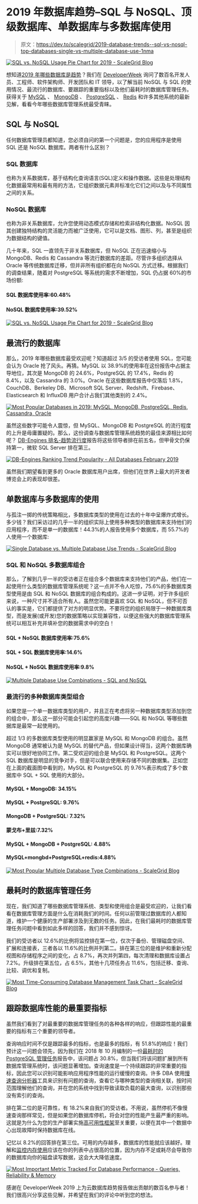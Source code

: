 # 2019 年数据库趋势–SQL 与 NoSQL、顶级数据库、单数据库与多数据库使用

> 原文：<https://dev.to/scalegrid/2019-database-trends--sql-vs-nosql-top-databases-single-vs-multiple-database-use-1nma>

[![SQL vs. NoSQL Usage Pie Chart for 2019 - ScaleGrid Blog](img/87d2c2a80d5dbf69bc88c076f84dfe97.png)](https://scalegrid.io/blog/2019-database-trends-sql-vs-nosql-top-databases-single-vs-multiple-database-use/)

想知道[2019 年哪些数据库是趋势](https://scalegrid.io/blog/2019-database-trends-sql-vs-nosql-top-databases-single-vs-multiple-database-use/)？我们在 [DeveloperWeek](https://www.developerweek.com/) 询问了数百名开发人员、工程师、软件架构师、开发团队和 IT 领导，以了解当前 NoSQL 与 SQL 的使用情况、最流行的数据库、要跟踪的重要指标以及他们最耗时的数据库管理任务。获得关于 [MySQL](https://scalegrid.io/mysql.html "MySQL Hosting") 、 [MongoDB](https://scalegrid.io/mongodb.html "MongoDB Hosting") 、 [PostgreSQL](https://scalegrid.io/postgresql.html "PostgreSQL Hosting") 、 [Redis](https://scalegrid.io/redis.html "Redis Hosting") 和许多其他系统的最新见解，看看今年哪些数据库管理系统最受青睐。

## SQL 与 NoSQL

任何数据库管理员都知道，您必须自问的第一个问题是，您的应用程序是使用 SQL 还是 NoSQL 数据库。两者有什么区别？

### SQL 数据库

也称为关系数据库，基于结构化查询语言(SQL)定义和操作数据。这些是处理结构化数据最常用和最有用的方法，它组织数据元素并标准化它们之间以及与不同属性之间的关系。

### NoSQL 数据库

也称为非关系数据库，允许您使用动态模式存储和检索非结构化数据。NoSQL 因其创建独特结构的灵活能力而被广泛使用，它可以是文档、图形、列，甚至是组织为数据结构的键值。

几十年来，SQL 一直领先于非关系数据库，但 NoSQL 正在迅速缩小与 MongoDB、Redis 和 Cassandra 等流行数据库的差距。尽管许多组织选择从 Oracle 等传统数据库迁移，但并非所有组织都在向 NoSQL 方式迁移。根据我们的调查结果，随着对 PostgreSQL 等系统的需求不断增加，SQL 仍占据 60%的市场份额:

#### SQL 数据库使用率:60.48%

#### NoSQL 数据库使用率:39.52%

[![SQL vs. NoSQL Usage Pie Chart for 2019 - ScaleGrid Blog](img/1d92b825855de729efbb80fa302c41f9.png)](https://scalegrid.io/blog/wp-content/uploads/2019/02/SQL-vs-NoSQL-Cloud-Database-Use-Stats.png)

## 最流行的数据库

那么，2019 年哪些数据库最受欢迎呢？知道超过 3/5 的受访者使用 SQL，您可能会认为 Oracle 抢了风头。再猜。MySQL 以 38.9%的使用率在这份报告中占据主导地位，其次是 MongoDB 的 24.6%，PostgreSQL 的 17.4%，Redis 的 8.4%，以及 Cassandra 的 3.0%。Oracle 在这些数据库报告中仅落后 1.8%，CouchDB、Berkeley DB、Microsoft SQL Server、Redshift、Firebase、Elasticsearch 和 InfluxDB 用户合计占我们其他类别的 2.4%。

[![Most Popular Databases in 2019: MySQL, MongoDB, PostgreSQL, Redis, Cassandra, Oracle](img/61ba1d4703c36b2e9b6688a90f168765.png)](https://scalegrid.io/blog/wp-content/uploads/2019/02/Most-Popular-Databases-Used-MySQL-MongoDB-PostgreSQL-Redis-Cassandra-Oracle.png)

虽然这些数字可能令人震惊，但 MySQL、MongoDB 和 PostgreSQL 的流行程度的上升是毋庸置疑的。那么，这份调查与数据库管理系统趋势的最佳来源相比如何呢？ [DB-Engines 排名-趋势流行度](https://db-engines.com/en/ranking_trend)报告将这些领导者排在前五名，但甲骨文仍保持第一，微软 SQL Server 排在第三。

[![DB-Engines Ranking Trend Popularity - All Databases February 2019](img/c8537be558a0a3e3547d7cc97aeb1133.png)](https://scalegrid.io/blog/wp-content/uploads/2019/02/DB-Engines-Ranking-Trend-Popularity-All-Databases-February-2019.png)

虽然我们期望看到更多的 Oracle 数据库用户出席，但他们在世界上最大的开发者博览会上的表现却很差。

## 单数据库与多数据库的使用

与孤注一掷的传统策略相比，多数据库类型的使用在过去的十年中呈爆炸式增长。多少钱？我们采访过的几乎一半的组织实际上使用多种类型的数据库来支持他们的应用程序，而不是单一的数据库！44.3%的人报告使用多个数据库，而 55.7%的人使用一个数据库:

[![Single Database vs. Multiple Database Use Trends - ScaleGrid Blog](img/5cf1da10d5582d7d8677baea452289d4.png)](https://scalegrid.io/blog/wp-content/uploads/2019/02/Single-Database-vs-Multiple-Database-Use-Trends.png)

### SQL 和 NoSQL 多数据库组合

那么，了解到几乎一半的受访者正在组合多个数据库来支持他们的产品，他们在一起使用什么类型的数据库管理系统呢？这一点并不令人吃惊，75.6%的多数据库类型使用是由 SQL 和 NoSQL 数据库的组合构成的。这进一步证明，对于许多组织来说，一种尺寸并不适合所有人。虽然您可能更喜欢 SQL 和 NoSQL，但不可否认的事实是，它们都提供了对方的明显优势。不要将您的组织局限于一种数据库类型，而是发展(或开发)您的数据策略以实现兼容性，以便这些强大的数据库管理系统可以相互补充并填补您的数据需求中的空白！

#### SQL + NoSQL 数据库使用率:75.6%

#### SQL + SQL 数据库使用率:14.6%

#### NoSQL + NoSQL 数据库使用率:9.8%

[![Multiple Database Use Combinations - SQL and NoSQL](img/bd3b74c0f379baea1d7bd2fbcd1fb098.png)](https://scalegrid.io/blog/wp-content/uploads/2019/02/Multiple-Database-Use-Combinations-SQL-and-NoSQL.png)

### 最流行的多种数据库类型组合

如果您是一个单一数据库类型的用户，并且正在考虑将另一种数据库类型添加到您的组合中，那么这一部分可能会引起您的高度兴趣——SQL 和 NoSQL 等哪些数据库是最常一起使用的。

超过 1/3 的多数据库类型使用的明显赢家是 MySQL 和 MongoDB 的组合。虽然 MongoDB 通常被认为是 MySQL 的替代产品，但如果设计得当，这两个数据库确实可以很好地协同工作。第二受欢迎的组合是 MySQL 和 PostgreSQL。这两个 SQL 数据库是明显的竞争对手，但是可以联合使用来存储不同的数据集。正如您在上面的截面图中看到的，MySQL 和 PostgreSQL 的 9.76%表示构成了多个数据库中 SQL + SQL 使用的大部分。

#### MySQL + MongoDB: 34.15%

#### MySQL + PostgreSQL: 9.76%

#### MongoDB + PostgreSQL: 7.32%

#### 蒙戈布+里兹:7.32%

#### MySQL + MongoDB + PostgreSQL: 4.88%

#### MySQL+mongbd+PostgreSQL+redis:4.88%

[![Most Popular Multiple Database Type Combinations - ScaleGrid Blog](img/511cc44d0cd708bf729c310a125e478a.png)](https://scalegrid.io/blog/wp-content/uploads/2019/02/Most-Popular-Multiple-Database-Type-Use-Combinations.png)

## 最耗时的数据库管理任务

现在，我们知道了哪些数据库管理系统、类型和使用组合是最受欢迎的，让我们看看在数据库管理方面是什么在消耗我们的时间。任何以前管理过数据库的人都知道，维护一个健康的生产部署涉及到无数的任务。因此，在我们最耗时的数据库管理任务问题中看到如此多样的回答，我们并不感到惊讶。

我们的受访者以 12.6%的比例将监控排在第一位，仅次于备份、管理磁盘空间、扩展和连接表，三者各以 11.6%的比例并列第二。排在第三位的是维护和重新分配视图和存储程序之间的变化，占 8.7%，再次并列第四，每次清理和数据库设置占 7.2%。升级排在第五位，占 6.5%，其他十几项任务占 11.6%，包括迁移、查询、比较、调优和复制。

[![Most Time-Consuming Database Management Task Chart - ScaleGrid Blog](img/8c0595a56432af991cc2a50d75c019de.png)](https://scalegrid.io/blog/wp-content/uploads/2019/02/Most-Time-Consuming-Database-Management-Task-Chart.png)

## 跟踪数据库性能的最重要指标

虽然我们看到了对最重要的数据库管理任务的各种各样的响应，但跟踪性能的最重要的指标有三个重要的领导者。

查询响应时间不仅是跟踪最多的指标，也是最多的指标，有 51.8%的响应！我们预计这一问题会领先，因为我们在 2018 年 10 月编制的一份[最耗时的 PostgreSQL 管理任务](https://scalegrid.io/blog/latest-postgresql-trends-most-time-consuming-tasks-important-metrics-to-track/)报告中，该问题占 30.8%，但当我们将该问题扩展到所有数据库管理系统时，该问题显著增加。查询速度是一个持续跟踪的非常重要的指标，因此您可以识别可能影响应用程序性能的运行缓慢的查询。许多 DBA 使用[慢速查询分析器](https://help.scalegrid.io/docs/mysql-monitoring-slow-query-analyzer)工具来识别有问题的查询，查看它与哪种类型的查询相关联，按时间范围理解他们的查询，并在您的系统中找到导致读取负载的最大查询，以识别那些没有索引的查询。

排在第二位的是可靠性，有 18.2%来自我们的受访者。不用说，虽然停机不像慢速查询那样常见，但是如果您的数据库停机，将会对您的性能产生最严重的影响。这就是为什么为您的生产部署实施[高可用性框架](https://scalegrid.io/blog/mysql-high-availability-framework-explained-part-1/)至关重要，以便在其中一个数据中心出现故障时保持数据库在线。

记忆以 8.2%的回答排在第三位。可用的内存越多，数据库的性能就应该越好。理解和[监控内存使用](https://scalegrid.io/blog/tracking-mongodb-memory-usage/)应该在你的列表中占很高的位置，因为内存不足或耗尽会导致你的数据库向你的磁盘读写数据，这会大大降低速度。

[![Most Important Metric Tracked For Database Performance - Queries, Reliability & Memory](img/e152c1a3a3111b71b736ee5a51614080.png)](https://scalegrid.io/blog/wp-content/uploads/2019/02/Most-Important-Metric-Tracked-For-Database-Performance-Queries-Reliability-Memory.png)

感谢在 DeveloperWeek 2019 上为云数据库趋势报告做出贡献的数百名参与者！我们很高兴分享这些见解，并希望在我们的评论中听到您的想法。